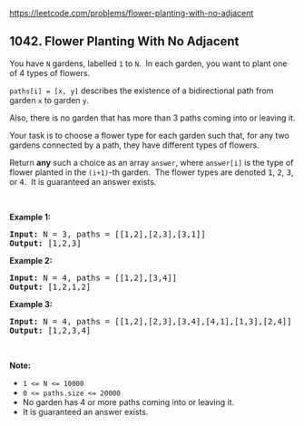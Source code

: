 https://leetcode.com/problems/flower-planting-with-no-adjacent

## 1042. Flower Planting With No Adjacent

<div><p>You have <code>N</code> gardens, labelled <code>1</code> to <code>N</code>.  In each garden, you want to plant one of 4 types of flowers.</p>
<p><code>paths[i] = [x, y]</code> describes the existence of a bidirectional path from garden <code>x</code> to garden <code>y</code>.</p>
<p>Also, there is no garden that has more than 3 paths coming into or leaving it.</p>
<p>Your task is to choose a flower type for each garden such that, for any two gardens connected by a path, they have different types of flowers.</p>
<p>Return <strong>any</strong> such a choice as an array <code>answer</code>, where <code>answer[i]</code> is the type of flower planted in the <code>(i+1)</code>-th garden.  The flower types are denoted <font face="monospace">1</font>, <font face="monospace">2</font>, <font face="monospace">3</font>, or <font face="monospace">4</font>.  It is guaranteed an answer exists.</p>
<p> </p>
<div>
<p><strong>Example 1:</strong></p>
<pre><strong>Input: </strong>N = <span id="example-input-1-1">3</span>, paths = <span id="example-input-1-2">[[1,2],[2,3],[3,1]]</span>
<strong>Output: </strong><span id="example-output-1">[1,2,3]</span>
</pre>
<div>
<p><strong>Example 2:</strong></p>
<pre><strong>Input: </strong>N = <span id="example-input-2-1">4</span>, paths = <span id="example-input-2-2">[[1,2],[3,4]]</span>
<strong>Output: </strong><span id="example-output-2">[1,2,1,2]</span>
</pre>
<div>
<p><strong>Example 3:</strong></p>
<pre><strong>Input: </strong>N = <span id="example-input-3-1">4</span>, paths = <span id="example-input-3-2">[[1,2],[2,3],[3,4],[4,1],[1,3],[2,4]]</span>
<strong>Output: </strong><span id="example-output-3">[1,2,3,4]</span>
</pre>
<p> </p>
<p><strong><span>Note:</span></strong></p>
<ul>
<li><code><span>1 &lt;= N &lt;= 10000</span></code></li>
<li><code><span>0 &lt;= paths.size &lt;= 20000</span></code></li>
<li>No garden has 4 or more paths coming into or leaving it.</li>
<li>It is guaranteed an answer exists.</li>
</ul>
</div>
</div>
</div></div>
